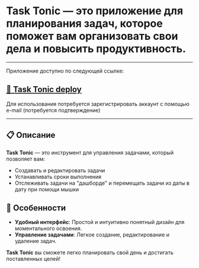 # Task Tonic — это приложение для планирования задач, которое поможет вам организовать свои дела и повысить продуктивность.

---

Приложение доступно по следующей ссылке:

## [🔗 Task Tonic deploy](https://todo.ivrupo.ru)

Для использования потребуется зарегистрировать аккаунт с помощью e-mail (потребуется подтверждение)

---

## 📋 Описание

**Task Tonic** — это инструмент для управления задачами, который позволяет вам:

- Создавать и редактировать задачи
- Устанавливать сроки выполнения
- Отслеживать задачи на "дашборде" и перемещать задачи из даты в дату при помощи мышки

## 🌟 Особенности

- **Удобный интерфейс**: Простой и интуитивно понятный дизайн для моментального освоения.
- **Управление задачами**: Легкое создание, редактирование и удаление задач.

**Task Tonic** вы сможете легко планировать свой день и достигать поставленных целей!